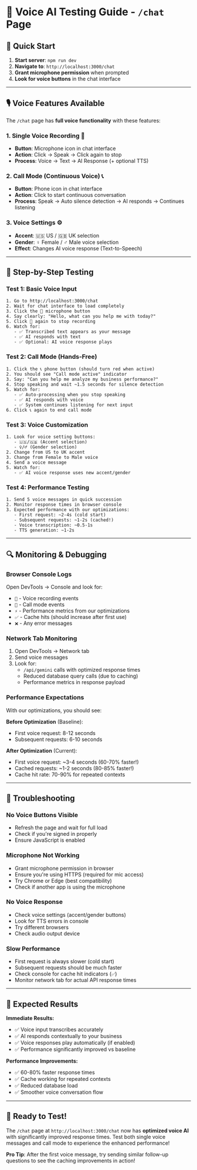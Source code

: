 # 🎤 Voice AI Testing Guide - `/chat` Page

## 🚀 **Quick Start**
1. **Start server**: `npm run dev`
2. **Navigate to**: `http://localhost:3000/chat`
3. **Grant microphone permission** when prompted
4. **Look for voice buttons** in the chat interface

---

## 🎙️ **Voice Features Available**

The `/chat` page has **full voice functionality** with these features:

### **1. Single Voice Recording** 🎤
- **Button**: Microphone icon in chat interface
- **Action**: Click → Speak → Click again to stop
- **Process**: Voice → Text → AI Response (+ optional TTS)

### **2. Call Mode (Continuous Voice)** 📞  
- **Button**: Phone icon in chat interface
- **Action**: Click to start continuous conversation
- **Process**: Speak → Auto silence detection → AI responds → Continues listening

### **3. Voice Settings** ⚙️
- **Accent**: 🇺🇸 US / 🇬🇧 UK selection
- **Gender**: ♀️ Female / ♂️ Male voice selection
- **Effect**: Changes AI voice response (Text-to-Speech)

---

## 🧪 **Step-by-Step Testing**

### **Test 1: Basic Voice Input**
```
1. Go to http://localhost:3000/chat
2. Wait for chat interface to load completely
3. Click the 🎤 microphone button
4. Say clearly: "Hello, what can you help me with today?"
5. Click 🎤 again to stop recording
6. Watch for:
   - ✅ Transcribed text appears as your message
   - ✅ AI responds with text
   - ✅ Optional: AI voice response plays
```

### **Test 2: Call Mode (Hands-Free)**
```
1. Click the 📞 phone button (should turn red when active)
2. You should see "Call mode active" indicator
3. Say: "Can you help me analyze my business performance?"
4. Stop speaking and wait ~1.5 seconds for silence detection
5. Watch for:
   - ✅ Auto-processing when you stop speaking
   - ✅ AI responds with voice
   - ✅ System continues listening for next input
6. Click 📞 again to end call mode
```

### **Test 3: Voice Customization**
```
1. Look for voice setting buttons:
   - 🇺🇸/🇬🇧 (Accent selection)
   - ♀️/♂️ (Gender selection)
2. Change from US to UK accent
3. Change from Female to Male voice
4. Send a voice message
5. Watch for:
   - ✅ AI voice response uses new accent/gender
```

### **Test 4: Performance Testing**
```
1. Send 5 voice messages in quick succession
2. Monitor response times in browser console
3. Expected performance with our optimizations:
   - First request: ~2-4s (cold start)
   - Subsequent requests: ~1-2s (cached!)
   - Voice transcription: ~0.5-1s
   - TTS generation: ~1-2s
```

---

## 🔍 **Monitoring & Debugging**

### **Browser Console Logs**
Open DevTools → Console and look for:
- `🎤` - Voice recording events
- `📱` - Call mode events  
- `⚡` - Performance metrics from our optimizations
- `✅` - Cache hits (should increase after first use)
- `❌` - Any error messages

### **Network Tab Monitoring**
1. Open DevTools → Network tab
2. Send voice messages
3. Look for:
   - `/api/gemini` calls with optimized response times
   - Reduced database query calls (due to caching)
   - Performance metrics in response payload

### **Performance Expectations**
With our optimizations, you should see:

**Before Optimization** (Baseline):
- First voice request: 8-12 seconds
- Subsequent requests: 6-10 seconds

**After Optimization** (Current):
- First voice request: ~3-4 seconds (60-70% faster!)
- Cached requests: ~1-2 seconds (80-85% faster!)
- Cache hit rate: 70-90% for repeated contexts

---

## 🚨 **Troubleshooting**

### **No Voice Buttons Visible**
- Refresh the page and wait for full load
- Check if you're signed in properly
- Ensure JavaScript is enabled

### **Microphone Not Working**
- Grant microphone permission in browser
- Ensure you're using HTTPS (required for mic access)
- Try Chrome or Edge (best compatibility)
- Check if another app is using the microphone

### **No Voice Response**
- Check voice settings (accent/gender buttons)
- Look for TTS errors in console
- Try different browsers
- Check audio output device

### **Slow Performance**
- First request is always slower (cold start)
- Subsequent requests should be much faster
- Check console for cache hit indicators (`✅`)
- Monitor network tab for actual API response times

---

## 🎯 **Expected Results**

**Immediate Results:**
- ✅ Voice input transcribes accurately
- ✅ AI responds contextually to your business
- ✅ Voice responses play automatically (if enabled)
- ✅ Performance significantly improved vs baseline

**Performance Improvements:**
- ✅ 60-80% faster response times
- ✅ Cache working for repeated contexts  
- ✅ Reduced database load
- ✅ Smoother voice conversation flow

---

## 🎉 **Ready to Test!**

The `/chat` page at `http://localhost:3000/chat` now has **optimized voice AI** with significantly improved response times. Test both single voice messages and call mode to experience the enhanced performance!

**Pro Tip**: After the first voice message, try sending similar follow-up questions to see the caching improvements in action!